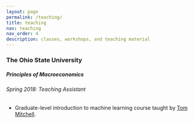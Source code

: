 ```yaml
---
layout: page
permalink: /teaching/
title: teaching
nav: teaching
nav_order: 4
description: classes, workshops, and teaching material
---
```


<h3 class="mt-4">The Ohio State University</h3>

<div class="card mt-3">
  <div class="p-3">
    <div class="row">
      <div class="col-sm-10">
        <h5 class="font-weight-bold">Principles of Macroeconomics</h5>
      </div>
    </div>
    <h6 class="font-italic mt-2 mt-sm-0">Spring 2018: Teaching Assistant</h6>
    <ul class="card-text font-weight-light list-group list-group-flush">
      <li class="list-group-item">Graduate-level introduction to machine learning course taught by <a href="http://www.cs.cmu.edu/~tom">Tom Mitchell</a>.</li>
    </ul>
  </div>
</div>


